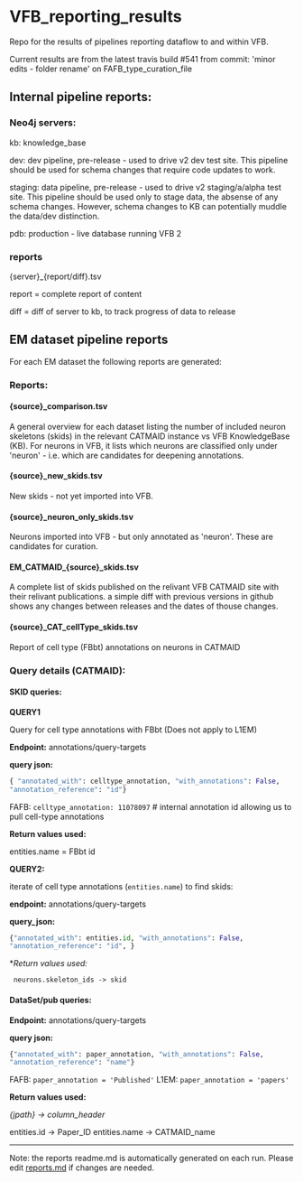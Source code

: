# VFB_reporting_results
Repo for the results of pipelines reporting dataflow to and within VFB.

 Current results are from the latest travis build #541 from commit: 'minor edits - folder rename' on FAFB_type_curation_file


## Internal pipeline reports:

### Neo4j  servers:

kb: knowledge_base

dev: dev pipeline, pre-release - used to drive v2 dev test site. This pipeline should be used for schema changes that require code updates to work.

staging:  data pipeline, pre-release - used to drive v2 staging/a/alpha test site.  This pipeline should be used only to  stage data, the absense of any schema changes. However, schema changes to KB can potentially muddle the data/dev distinction.

pdb: production - live database running VFB 2

### reports

{server}\_{report/diff}.tsv

report = complete report of content

diff = diff of server to kb, to track progress of data to release


## EM dataset pipeline reports
For each EM dataset the following reports are generated:

### Reports:

#### {source}\_comparison.tsv 
  A general overview for each dataset listing the number of included neuron skeletons (skids) in the relevant CATMAID instance vs VFB KnowledgeBase (KB).  For neurons in VFB, it lists which neurons are classified only under 'neuron' - i.e. which are candidates for deepening annotations.
  
#### {source}\_new_skids.tsv
  New skids - not yet imported into VFB.
  
#### {source}\_neuron_only_skids.tsv
  Neurons imported  into VFB - but only annotated as 'neuron'.  These are candidates for curation.
  
#### EM_CATMAID\_{source}_skids.tsv
  A complete list of skids published on the relivant VFB CATMAID site with their relivant publications. a simple diff with previous versions in github shows any changes between releases and the dates of thouse changes. 

#### {source}\_CAT_cellType_skids.tsv

  Report of cell type (FBbt) annotations on neurons in CATMAID
  
  
### Query details (CATMAID): 
  
####  SKID queries:

  **QUERY1**
  
  Query for cell type annotations with FBbt (Does not apply to L1EM)
  
  **Endpoint:** annotations/query-targets
  
  **query json:**
  
  ```py
  { "annotated_with": celltype_annotation, "with_annotations": False,
  "annotation_reference": "id"}
  ```
  
  FAFB: `celltype_annotation: 11078097` # internal annotation id allowing us to pull cell-type annotations
  
  **Return values used:**
  
  entities.name = FBbt id
  
  **QUERY2:** 
  
  iterate of cell type annotations (`entities.name`) to find skids:
  
  **endpoint:** annotations/query-targets
  
  **query_json:** 
  ```py
  {"annotated_with": entities.id, "with_annotations": False,
  "annotation_reference": "id", }
  ```
  
  **Return values used:*

     neurons.skeleton_ids -> skid
  
#### DataSet/pub queries:
    
  **Endpoint:** annotations/query-targets
  
  **query json:**
  ```py
  {"annotated_with": paper_annotation, "with_annotations": False, 
  "annotation_reference": "name"}
  ```
  
   FAFB:  `paper_annotation = 'Published'`
   L1EM:  `paper_annotation = 'papers'`
   
 **Return values used:**
 
  *{jpath} -> column_header*
   
  entities.id -> Paper_ID 
  entities.name -> 	CATMAID_name


-------------
Note: the reports readme.md is automatically generated on each run. Please edit [reports.md](https://github.com/VirtualFlyBrain/VFB_reporting/blob/master/reports.md) if changes are needed.
